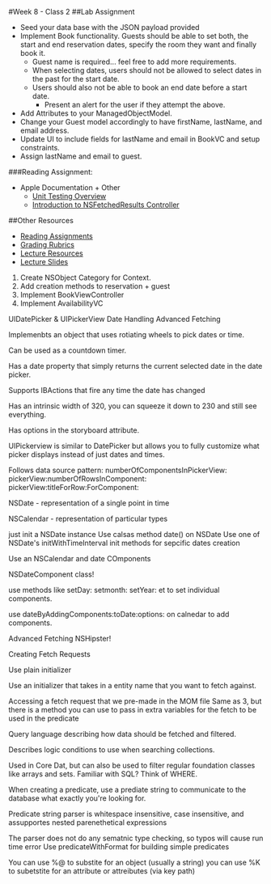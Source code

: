 #Week 8 - Class 2
##Lab Assignment
* Seed your data base with the JSON payload provided
* Implement Book functionality. Guests should be able to set both, the start and end reservation dates, specify the room they want and finally book it.
	* Guest name is required... feel free to add more requirements.
	* When selecting dates, users should not be allowed to select dates in the past for the start date.
	* Users should also not be able to book an end date before a start date.
		* Present an alert for the user if they attempt the above.
* Add Attributes to your ManagedObjectModel.
* Change your Guest model accordingly to have firstName, lastName, and email address.
* Update UI to include fields for lastName and email in BookVC and setup constraints.
* Assign lastName and email to guest.

###Reading Assignment:
* Apple Documentation + Other
  * [Unit Testing Overview](https://developer.apple.com/library/ios/documentation/ToolsLanguages/Conceptual/Xcode_Overview/UnitTesting.html)
  * [Introduction to NSFetchedResults Controller](http://nshipster.com/unit-testing/)

##Other Resources
* [Reading Assignments](../../Resources/ra-grading-standard/)
* [Grading Rubrics](../../Resources/)
* [Lecture Resources](lecture/)
* [Lecture Slides](https://www.icloud.com/keynote/000fQdt4rvdN6s1yl9IyBrxRg#Week8_Day2)

1. Create NSObject Category for Context.
2. Add creation methods to reservation + guest
3. Implement BookViewController
4. Implement AvailabilityVC

UIDatePicker & UIPickerView
Date Handling
Advanced Fetching

Implemenbts an object that uses rotiating wheels to pick dates or time.

Can be used as a countdown timer.

Has a date property that simply returns the current selected date in the date picker.

Supports IBActions that fire any time the date has changed

Has an intrinsic width of 320, you can squeeze it down to 230 and still see everything.

Has options in the storyboard attribute.

UIPickerview is similar to DatePicker but allows you to fully customize what picker displays instead of just dates and times.

Follows data source pattern:
numberOfComponentsInPickerView:
pickerView:numberOfRowsInComponent:
pickerView:titleForRow:ForComponent:

NSDate - representation of a single point in time

NSCalendar - representation of particular types

just init a NSDate instance
Use calsas method date() on NSDate
Use one of NSDate's initWithTimeInterval init methods for sepcific dates creation

Use an NSCalendar and date COmponents

NSDateComponent class!

use methods like setDay: setmonth: setYear: et to set individual components.

use dateByAddingComponents:toDate:options: on calnedar to add components.

Advanced Fetching NSHipster!

Creating Fetch Requests

Use plain initializer

Use an initializer that takes in a entity name that you want to fetch against.

Accessing a fetch request that we pre-made in the MOM file
Same as 3, but there is a method you can use to pass in extra variables for the fetch to be used in the predicate

Query language describing how data should be fetched and filtered.

Describes logic conditions to use when searching collections.

Used in Core Dat, but can also be used to filter regular foundation classes like arrays and sets.
Familiar with SQL?  Think of WHERE.

When creating a predicate, use a prediate string to communicate to the database what exactly you're looking for.

Predicate string parser is whitespace insensitive, case insensitive, and assupportes nested parenethetical expressions

The parser does not do any sematnic type checking, so typos will cause run time error
Use predicateWithFormat for building simple predicates

You can use %@ to substite for an object (usually a string)
you can use %K to subetstite for an attribute or attreibutes (via key path)
